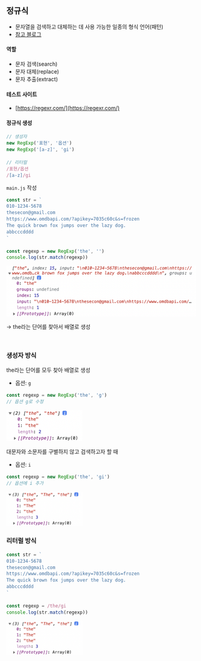 ## 정규식

- 문자열을 검색하고 대체하는 데 사용 가능한 일종의 형식 언어(패턴)
- [참고 블로그](https://heropy.blog/2018/10/28/regexp/)

#### 역할
- 문자 검색(search)
- 문자 대체(replace)
- 문자 추출(extract)

#### 테스트 사이트
- [https://regexr.com/](https://regexr.com/)

#### 정규식 생성

```jsx
// 생성자
new RegExp('표현', '옵션')
new RegExp('[a-z]', 'gi')

// 리터럴
/표현/옵션
/[a-z]/gi
```

`main.js` 작성

```jsx
const str = `
010-1234-5678
thesecon@gmail.com
https://www.omdbapi.com/?apikey=7035c60c&s=frozen
The quick brown fox jumps over the lazy dog.
abbcccdddd
`

const regexp = new RegExp('the', '')
console.log(str.match(regexp))
```

<img src="../images/7-2-1.png" width="500px" />

→ the라는 단어를 찾아서 배열로 생성

<br/>

### 생성자 방식

the라는 단어를 모두 찾아 배열로 생성

- 옵션: `g`

```jsx
const regexp = new RegExp('the', 'g')
// 옵션 g로 수정
```

<img src="../images/7-2-2.png" width="200px" />

대문자와 소문자를 구별하지 않고 검색하고자 할 때

- 옵션: `i`

```jsx
const regexp = new RegExp('the', 'gi')
// 옵션에 i 추가
```

<img src="../images/7-2-3.png" width="200px" />

<br/>

### 리터럴 방식

```jsx
const str = `
010-1234-5678
thesecon@gmail.com
https://www.omdbapi.com/?apikey=7035c60c&s=frozen
The quick brown fox jumps over the lazy dog.
abbcccdddd
`

const regexp = /the/gi
console.log(str.match(regexp))
```

<img src="../images/7-2-3.png" width="200px" />